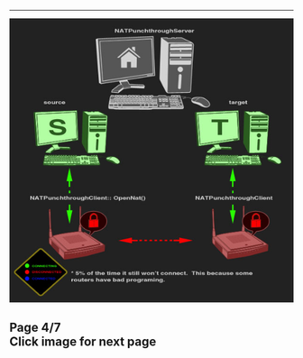   ------------------------------------------------
  [![](natpunchpanel4.jpg)](natpunchpanel5.html)

  **Page 4/7**\
  Click image for next page
  ------------------------------------------------


